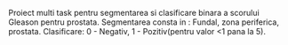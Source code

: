 Proiect multi task pentru segmentarea si clasificare binara a scorului Gleason pentru prostata.
Segmentarea consta in : Fundal, zona periferica, prostata.
Clasificare: 0 - Negativ, 1 - Pozitiv(pentru valor <1 pana la 5).
